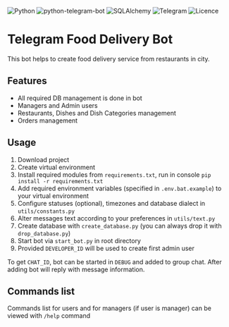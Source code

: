 ![Python](https://img.shields.io/badge/-Python_v3.9.16-white?logo=python)
![python-telegram-bot](https://img.shields.io/badge/-Python_Telegram_Bot_v20.0-blue)
![SQLAlchemy](https://img.shields.io/badge/-SQLAlchemy_v2.0-red)
![Telegram](https://img.shields.io/badge/-Telegram-white?logo=telegram)
![Licence](https://img.shields.io/badge/License-GPLv3-blue.svg)

# Telegram Food Delivery Bot
This bot helps to create food delivery service from restaurants in city.

## Features
- All required DB management is done in bot
- Managers and Admin users
- Restaurants, Dishes and Dish Categories management
- Orders management

## Usage
1. Download project
2. Create virtual environment
3. Install required modules from `requirements.txt`, run in console `pip install -r requirements.txt`
4. Add required environment variables (specified in `.env.bat.example`) to your virtual environment
5. Configure statuses (optional), timezones and database dialect in `utils/constants.py`
6. Alter messages text according to your preferences in `utils/text.py`
7. Create database with `create_database.py` (you can always drop it with `drop_database.py`)
8. Start bot via `start_bot.py` in root directory
9. Provided `DEVELOPER_ID` will be used to create first admin user

To get `CHAT_ID`, bot can be started in `DEBUG` and added to group chat. After adding bot will reply with message information.

## Commands list
Commands list for users and for managers (if user is manager) can be viewed with `/help` command
